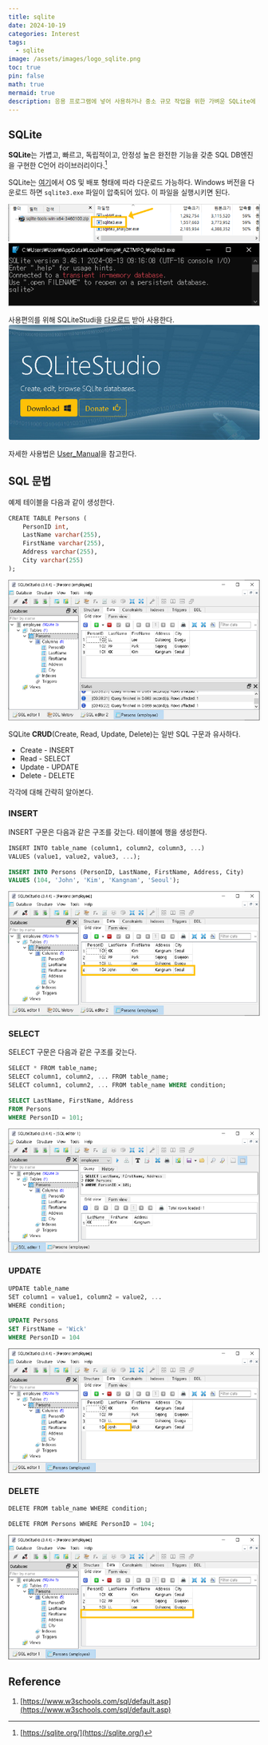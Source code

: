 ```yaml
---
title: sqlite
date: 2024-10-19
categories: Interest
tags:
  - sqlite
image: /assets/images/logo_sqlite.png
toc: true
pin: false
math: true
mermaid: true
description: 응용 프로그램에 넣어 사용하거나 중소 규모 작업을 위한 가벼운 SQLite에 대해 알아본다.
---
```

## SQLite

**SQLite**는 가볍고, 빠르고,  독립적이고, 안정성 높은 완전한 기능을 갖춘 SQL DB엔진을 구현한 C언어 라이브러리이다.[^1]

[^1]: [https://sqlite.org/](https://sqlite.org/)

SQLite는 [여기](https://sqlite.org/download.html)에서 OS 및 배포 형태에 따라 다운로드 가능하다.  Windows 버전을 다운로드 하면 `sqlite3.exe` 파일이 압축되어 있다. 이 파일을 실행시키면 된다.

![](/assets/images/Pasted%20image%2020241018234515.png)
![](/assets/images/Pasted%20image%2020241018234555.png)

사용편의를 위해 SQLiteStudi을 [다운로드](https://github.com/pawelsalawa/sqlitestudio/releases/download/3.4.4/SQLiteStudio-3.4.4-windows-x64-installer.exe) 받아 사용한다.
![](/assets/images/Pasted%20image%2020241018234807.png)

자세한 사용법은 [User_Manual](https://github.com/pawelsalawa/sqlitestudio/wiki/User_Manual)을 참고한다.

## SQL 문법

예제 테이블을 다음과 같이 생성한다.

```sql
CREATE TABLE Persons (  
    PersonID int,  
    LastName varchar(255),  
    FirstName varchar(255),  
    Address varchar(255),  
    City varchar(255)  
);
```

![](/assets/images/Pasted%20image%2020241019004610.png)


SQLite **CRUD**(Create, Read, Update, Delete)는 일반 SQL 구문과 유사하다.

- Create - INSERT
- Read - SELECT
- Update - UPDATE
- Delete - DELETE

각각에 대해 간략히 알아본다.
### INSERT

INSERT 구문은 다음과 같은 구조를 갖는다. 테이블에 행을 생성한다.

```sql
INSERT INTO table_name (column1, column2, column3, ...)  
VALUES (value1, value2, value3, ...);
```

```sql
INSERT INTO Persons (PersonID, LastName, FirstName, Address, City)
VALUES (104, 'John', 'Kim', 'Kangnam', 'Seoul');
```

![](/assets/images/Pasted%20image%2020241019004945.png)
### SELECT

SELECT 구문은 다음과 같은 구조를 갖는다.

```sql
SELECT * FROM table_name;
SELECT column1, column2, ... FROM table_name;
SELECT column1, column2, ... FROM table_name WHERE condition;
```

```sql
SELECT LastName, FirstName, Address
FROM Persons
WHERE PersonID = 101;
```

![](/assets/images/Pasted%20image%2020241019005244.png)
### UPDATE

```sql
UPDATE table_name  
SET column1 = value1, column2 = value2, ...  
WHERE condition;
```

```sql
UPDATE Persons
SET FirstName = 'Wick'
WHERE PersonID = 104
```

![](/assets/images/Pasted%20image%2020241019005659.png)

### DELETE
```sql
DELETE FROM table_name WHERE condition;
```

```sql
DELETE FROM Persons WHERE PersonID = 104;
```

![](/assets/images/Pasted%20image%2020241019005926.png)
## Reference
1. [https://www.w3schools.com/sql/default.asp](https://www.w3schools.com/sql/default.asp)